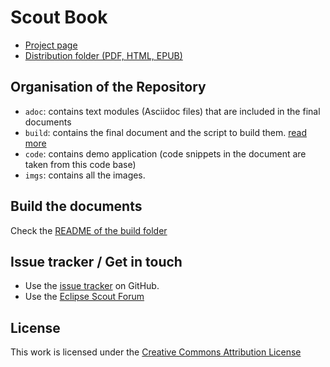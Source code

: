Scout Book
==========

* [Project page](http://wiki.eclipse.org/Scout/Book)
* [Distribution folder (PDF, HTML, EPUB)](http://tools.bsiag.com/scoutbook/)


Organisation of the Repository
------------------------------

* `adoc`: contains text modules (Asciidoc files) that are included in the final documents
* `build`: contains the final document and the script to build them. [read more](build/)
* `code`: contains demo application (code snippets in the document are taken from this code base)
* `imgs`: contains all the images.


Build the documents
-------------------

Check the [README of the build folder](build/README.adoc)


Issue tracker / Get in touch
----------------------------

* Use the [issue tracker](http://github.com/BSI-Business-Systems-Integration-AG/scoutbook/issues) on GitHub.
* Use the [Eclipse Scout Forum](http://www.eclipse.org/forums/eclipse.scout)


License
-------

This work is licensed under the [Creative Commons Attribution License](http://creativecommons.org/licenses/by/2.0/)
